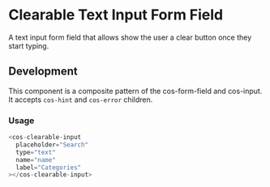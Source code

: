 # Clearable Text Input Form Field

A text input form field that allows show the user a clear button once they start typing.

## Development

This component is a composite pattern of the cos-form-field and cos-input. It accepts `cos-hint` and `cos-error` children.

### Usage

```js
<cos-clearable-input
  placeholder="Search"
  type="text"
  name="name"
  label="Categories"
></cos-clearable-input>
```
